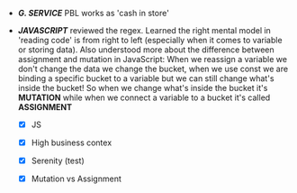 - ***G. SERVICE*** PBL works as 'cash in store'

- ***JAVASCRIPT*** reviewed the regex. Learned the right mental model in 'reading code' is from right to left (especially when it comes to variable or storing data). Also understood more about the difference between assignment and mutation in JavaScript: When we reassign a variable we don't change the data we change the bucket, when we use const we are binding a specific bucket to a variable but we can still change what's inside the bucket! So when we change what's inside the bucket it's **MUTATION** while when we connect a variable to a bucket it's called **ASSIGNMENT**


  - [x] JS
  - [x] High business contex
  - [x] Serenity (test)
  - [x] Mutation vs Assignment


